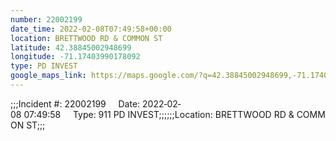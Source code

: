 ```yaml
---
number: 22002199
date_time: 2022-02-08T07:49:58+00:00
location: BRETTWOOD RD & COMMON ST
latitude: 42.38845002948699
longitude: -71.17403990178092
type: PD INVEST
google_maps_link: https://maps.google.com/?q=42.38845002948699,-71.17403990178092
---
```


;;;Incident #: 22002199     Date: 2022‐02‐08 07:49:58     Type: 911 PD INVEST;;;;;;Location: BRETTWOOD RD & COMMON ST;;;

